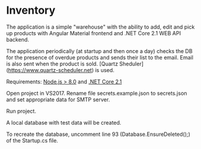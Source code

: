 # Inventory

The application is a simple "warehouse" with the ability to add, edit and pick up products with Angular Material frontend and .NET Core 2.1 WEB API backend.

The application periodically (at startup and then once a day) checks the DB for the presence of overdue products and sends their list to the email. 
Email is also sent when the product is sold. [Quartz Sheduler] (https://www.quartz-scheduler.net) is used.

Requirements: [Node.js > 8.0](https://nodejs.org/en/download/) and [.NET Core 2.1](https://www.microsoft.com/net/download)

Open project in VS2017. Rename file secrets.example.json to secrets.json and set appropriate data for SMTP server.

Run project.

A local database with test data will be created.

To recreate the database, uncomment line 93 (Database.EnsureDeleted();) of the Startup.cs file. 
